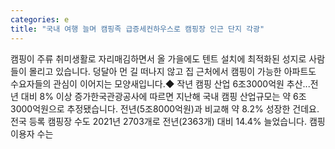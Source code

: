```yaml
---
categories: e
title: "국내 여행 늘며 캠핑족 급증세컨하우스로 캠핑장 인근 단지 각광"
---
```

캠핑이 주류 취미생활로 자리매김하면서 올 가을에도 텐트 설치에 최적화된 성지로 사람들이 몰리고 있습니다. 덩달아 먼 길 떠나지 않고 집 근처에서 캠핑이 가능한 아파트도 수요자들의 관심이 이어지는 모양새입니다.◆ 작년 캠핑 산업 6조3000억원 추산...전년 대비 8% 이상 증가한국관광공사에 따르면 지난해 국내 캠핑 산업규모는 약 6조3000억원으로 추정됐습니다. 전년(5조8000억원)과 비교해 약 8.2% 성장한 건데요. 전국 등록 캠핑장 수도 2021년 2703개로 전년(2363개) 대비 14.4% 늘었습니다. 캠핑 이용자 수는